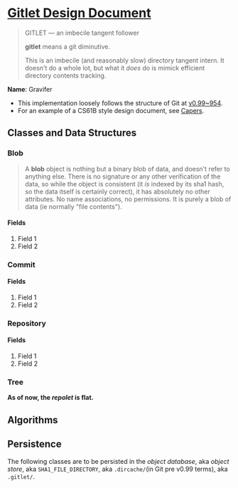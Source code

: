 # [Gitlet Design Document](https://cs61bl.org/su24/projects/gitlet/design)

  > GITLET	— an imbecile tangent follower
  > 
  > **gitlet** means a git diminutive.
  > 
  > This is an imbecile (and reasonably slow) directory tangent intern.  It 
  doesn't do a whole lot, but what it _does_ do is mimick efficient directory
  contents tracking.

**Name**: Gravifer

- This implementation loosely follows the structure of Git
  at [v0.99~954](https://github.com/git/git/tree/e83c5163316f89bfbde7d9ab23ca2e25604af290).
- For an example of a CS61B style design document,
  see [Capers](https://cs61bl.org/su24/projects/gitlet/capers-example).

## Classes and Data Structures

### Blob

> A **blob** object is nothing but a binary blob of data, and doesn't
refer to anything else.  There is no signature or any other verification
of the data, so while the object is consistent (it _is_ indexed by its
sha1 hash, so the data itself is certainly correct), it has absolutely
no other attributes.  No name associations, no permissions.  It is
purely a blob of data (ie normally "file contents").

#### Fields

1. Field 1
2. Field 2


### Commit

#### Fields

1. Field 1
2. Field 2


### Repository

#### Fields

1. Field 1
2. Field 2


### Tree

**As of now, the _repolet_ is flat.**


## Algorithms

## Persistence

The following classes are to be persisted in the _object database_,
aka _object store_, aka `SHA1_FILE_DIRECTORY`, 
aka `.dircache/`(in Git pre v0.99 terms), aka `.gitlet/`.
